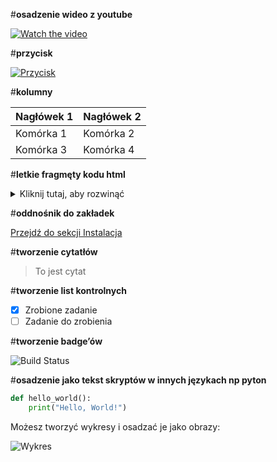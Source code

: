 
#**osadzenie wideo z youtube**

[![Watch the video](https://img.youtube.com/vi/dQw4w9WgXcQ/0.jpg)](https://www.youtube.com/embed/dQw4w9WgXcQ?si=Cl7Kdz7xLTkFSZNv)

#**przycisk**

[![Przycisk](https://img.shields.io/badge/Przycisk-Kliknij%20mnie-blue)](https://example.com)

#**kolumny**

| Nagłówek 1 | Nagłówek 2 |
|------------|------------|
| Komórka 1  | Komórka 2  |
| Komórka 3  | Komórka 4  |

#**letkie fragmęty kodu html**

<details>
<summary>Kliknij tutaj, aby rozwinąć</summary>
<p>Tekst ukryty w rozwijanym elemencie.</p>
</details>

#**oddnośnik do zakładek**

[Przejdź do sekcji Instalacja](#instalacja)

#**tworzenie cytatłów**

> To jest cytat

#**tworzenie list kontrolnych**

- [x] Zrobione zadanie
- [ ] Zadanie do zrobienia

#**tworzenie badge’ów**

![Build Status](https://img.shields.io/badge/build-passing-brightgreen)

#**osadzenie jako tekst skryptów w innych językach np pyton**

```python
def hello_world():
    print("Hello, World!")
```
Możesz tworzyć wykresy i osadzać je jako obrazy:


![Wykres](link-do-wykresu.png)
